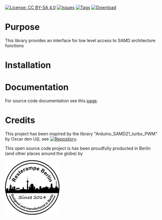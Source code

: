 [![License: CC BY-SA 4.0](https://img.shields.io/badge/License-CC%20BY--SA%204.0-lightgrey.svg)](https://creativecommons.org/licenses/by-sa/4.0/)
[![Issues](https://img.shields.io/github/issues/resterampeberlin/rr_SAMDUtils)](https://github.com/resterampeberlin/rr_SAMDUtils/issues)
[![Tags](https://img.shields.io/github/v/tag/resterampeberlin/rr_SAMDUtils)](https://github.com/resterampeberlin/rr_SAMDUtils/tags)
[![Download](https://img.shields.io/github/downloads/resterampeberlin/rr_SAMDUtils/total)](https://github.com/resterampeberlin/rr_SAMDUtils.git)

# Purpose

This library provides an interface for low level access to SAMD architecture functions

# Installation

# Documentation

For source code documentation see this [page](https://resterampeberlin.github.io/rr_SAMDUtils/).

# Credits

This project has been inspired by the library "Arduino_SAMD21_turbo_PWM" by Oscar den Uijl, see [![Repository](https://img.shields.io/badge/github-repo-blue)](https://github.com/ocrdu/Arduino_SAMD21_turbo_PWM).

This open source code project is has been proudfully producted in Berlin (and other places around the globe) by

![Logo](Logo180x180.png)